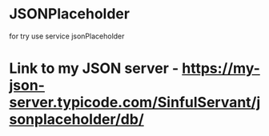# JSONPlaceholder
for try use service jsonPlaceholder

# Link to my JSON server - https://my-json-server.typicode.com/SinfulServant/jsonplaceholder/db/
